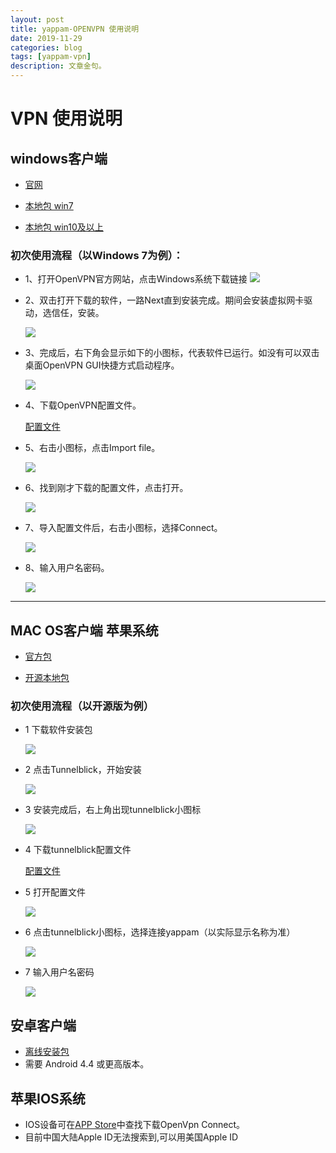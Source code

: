 ```yaml
---
layout: post
title: yappam-OPENVPN 使用说明
date: 2019-11-29
categories: blog
tags: [yappam-vpn]
description: 文章金句。
---
```


# VPN 使用说明

## windows客户端
* [官网](https://openvpn.net/index.php/open-source/downloads.html)

* [本地包 win7](https://icontent-cms-prod.oss-cn-shanghai.aliyuncs.com/ebuickmall/360/test/openvpn-install-2.4.8-I602-Win7.zip)

* [本地包 win10及以上](https://icontent-cms-prod.oss-cn-shanghai.aliyuncs.com/ebuickmall/360/test/openvpn-install-2.4.8-I602-Win10.zip)

### 初次使用流程（以Windows 7为例）：
  - 1、打开OpenVPN官方网站，点击Windows系统下载链接
    ![](/assets/img/vpn/20191129175138.png)

    
  - 2、双击打开下载的软件，一路Next直到安装完成。期间会安装虚拟网卡驱动，选信任，安装。
  
    ![](/assets/img/vpn/F646949762CA4735CE8D78D9B7A_0DD3DFD6_DBD0.jpg)
    
  - 3、完成后，右下角会显示如下的小图标，代表软件已运行。如没有可以双击桌面OpenVPN GUI快捷方式启动程序。
  
    ![](/assets/img/vpn/43C905C3D61791F5CDCBA50302A_6E273245_35A1.jpg)
    
  - 4、下载OpenVPN配置文件。
    
    
    
    [配置文件](https://vpn.yappam.com/yappam.ovpn)
    
  - 5、右击小图标，点击Import file。
  
    ![](/assets/img/vpn/FA794E6843F536C84B39BDC8CEE_3A5A9624_77EB.jpg)
    
  - 6、找到刚才下载的配置文件，点击打开。
  
    ![](/assets/img/vpn/20191129180000.png)
    
  - 7、导入配置文件后，右击小图标，选择Connect。
  
    ![](/assets/img/vpn/0D348A4E750812659819DCE2FC4_F3FB9874_777F.jpg)
    
  - 8、输入用户名密码。
  
    ![](/assets/img/vpn/5BC602E1DE435EA1D8EA21E91C6_66922AF2_1443B.jpg)

---

## MAC OS客户端  苹果系统


* [官方包](https://icontent-cms-prod.oss-cn-shanghai.aliyuncs.com/ebuickmall/360/test/openvpn-connect-3.3.6.4368_signed.dmg)

* [开源本地包](https://icontent-cms-prod.oss-cn-shanghai.aliyuncs.com/ebuickmall/360/test/Tunnelblick_3.8.5a_build_5671.dmg)

### 初次使用流程（以开源版为例）
   - 1 下载软件安装包
   
     ![](/assets/img/vpn/C9752C85453FB7404E4C3F97221_354E614C_30000.jpg)
     
   - 2 点击Tunnelblick，开始安装
   
     ![](/assets/img/vpn/F5A98D5BA40B6D7D873BEE7D6C0_22071BAB_12504.jpg)
     
   - 3 安装完成后，右上角出现tunnelblick小图标
   
     ![](/assets/img/vpn/4058E5804681FCF6484BBD0FC1C_8061AA20_107F.jpg)
     
   - 4 下载tunnelblick配置文件
     
     
     
     [配置文件](https://vpn.yappam.com/yappam.ovpn)
     
   - 5 打开配置文件
   
     ![](/assets/img/vpn/CC3B270A8E85D40767D8521D678_7476B369_43CE.jpg)
     
   - 6 点击tunnelblick小图标，选择连接yappam（以实际显示名称为准）
   
     ![](/assets/img/vpn/1953412AAE0C29A1F7622EC30D7_32329133_3770.jpg)
     
   - 7 输入用户名密码
   
     ![](https://wangyp.cf/assets/img/vpn/5A3191831DC9F5FAD445CF6AD87_A91343F6_6BFB.jpg)
	 
	 
## 安卓客户端 
 
 * [离线安装包](https://icontent-cms-prod.oss-cn-shanghai.aliyuncs.com/ebuickmall/360/test/openvpn-connect-3-2-5.apk)
 * 需要 Android 4.4 或更高版本。

 
 
 
## 苹果IOS系统
 
 * IOS设备可在[APP Store](https://apps.apple.com/us/app/openvpn-connect/id590379981)中查找下载OpenVpn Connect。
 * 目前中国大陆Apple ID无法搜索到,可以用美国Apple ID
